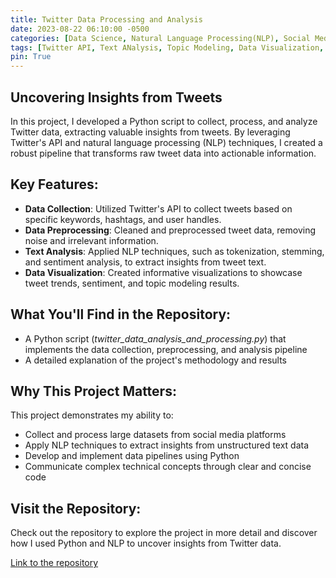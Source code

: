 ```yaml
---
title: Twitter Data Processing and Analysis
date: 2023-08-22 06:10:00 -0500
categories: [Data Science, Natural Language Processing(NLP), Social Media Analysis]
tags: [Twitter API, Text ANalysis, Topic Modeling, Data Visualization, Data Preprocessing, Data Mining]
pin: True
---
```


## Uncovering Insights from Tweets

In this project, I developed a Python script to collect, process, and analyze Twitter data, extracting valuable insights from tweets. By leveraging Twitter's API and natural language processing (NLP) techniques, I created a robust pipeline that transforms raw tweet data into actionable information.

## Key Features:
- **Data Collection**: Utilized Twitter's API to collect tweets based on specific keywords, hashtags, and user handles.
- **Data Preprocessing**: Cleaned and preprocessed tweet data, removing noise and irrelevant information.
- **Text Analysis**: Applied NLP techniques, such as tokenization, stemming, and sentiment analysis, to extract insights from tweet text.
- **Data Visualization**: Created informative visualizations to showcase tweet trends, sentiment, and topic modeling results.

## What You'll Find in the Repository:
- A Python script (*twitter_data_analysis_and_processing.py*) that implements the data collection, preprocessing, and analysis pipeline
- A detailed explanation of the project's methodology and results

## Why This Project Matters:
This project demonstrates my ability to:
- Collect and process large datasets from social media platforms
- Apply NLP techniques to extract insights from unstructured text data
- Develop and implement data pipelines using Python
- Communicate complex technical concepts through clear and concise code

## Visit the Repository:
Check out the repository to explore the project in more detail and discover how I used Python and NLP to uncover insights from Twitter data.

[Link to the repository](https://github.com/Jenish201/Twitter_data_processing_analysis)